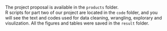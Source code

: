 The project proposal is available in the `products` folder.  
R scripts for part two of our project are located in the `code` folder, and you will see the text and codes used for data cleaning, wrangling, explorary and visulization. All the figures and tables were saved in the `result` folder.
